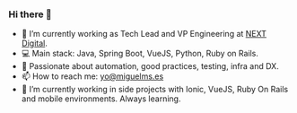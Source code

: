 ### Hi there 👋
- 🔭 I’m currently working as Tech Lead and VP Engineering at [NEXT Digital](https://www.nextdigital.es/).
- 💻 Main stack: Java, Spring Boot, VueJS, Python, Ruby on Rails. 
- 🚀 Passionate about automation, good practices, testing, infra and DX.
- 📫 How to reach me: yo@miguelms.es
- 🌱 I’m currently working in side projects with Ionic, VueJS, Ruby On Rails and mobile environments. Always learning.

<!--
![miguelms95's Github stats](https://github-readme-stats.vercel.app/api?username=miguelms95&show_icons=true&theme=vue)

**miguelms95/miguelms95** is a ✨ _special_ ✨ repository because its `README.md` (this file) appears on your GitHub profile.

Here are some ideas to get you started:

- 🔭 I’m currently working on ...
- 🌱 I’m currently learning ...
- 👯 I’m looking to collaborate on ...
- 🤔 I’m looking for help with ...
- 💬 Ask me about ...
- 📫 How to reach me: ...
- 😄 Pronouns: ...
- ⚡ Fun fact: ...
-->
